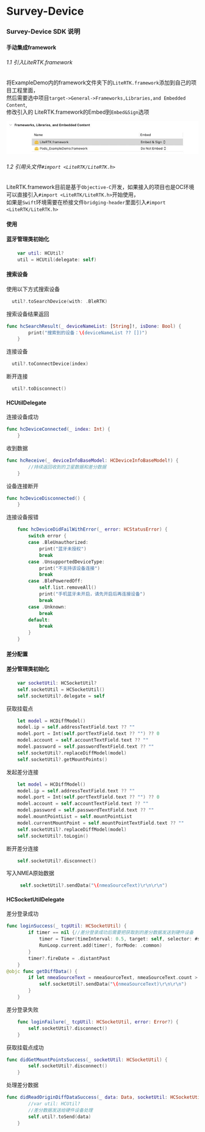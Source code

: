 # Survey-Device


### Survey-Device SDK 说明


#### 手动集成framework
###### 1.1 引入LiteRTK.framework
  将ExampleDemo内的framework文件夹下的`LiteRTK.framework`添加到自己的项目工程里面，<br>然后需要选中项目`target->General->Frameworks,Libraries,and Embedded Content`,<br>修改引入的
  LiteRTK.framework的Embed到`Embed&Sign`选项<br>
  
  ![](https://github.com/WoncanWct/ImageCache/blob/main/frameworkEmbed.jpg)
###### 1.2 引用头文件`#import <LiteRTK/LiteRTK.h>`
LiteRTK.framework目前是基于`Objective-C`开发，如果接入的项目也是OC环境可以直接引入`#import <LiteRTK/LiteRTK.h>`开始使用，<br>如果是`Swift`环境需要在桥接文件`bridging-header`里面引入`#import <LiteRTK/LiteRTK.h>`


#### 使用
#### 蓝牙管理类初始化
```Swift
    var util: HCUtil?
    util = HCUtil(delegate: self)
```
#### 搜索设备
使用以下方式搜索设备
```Swift
  util?.toSearchDevice(with: .BleRTK)
```
搜索设备结果返回
```Swift
func hcSearchResult(_ deviceNameList: [String]!, isDone: Bool) {
        print("搜索到的设备：\(deviceNameList ?? [])")
    }
```
连接设备
```Swift
  util?.toConnectDevice(index)
```
断开连接
```Swift
  util?.toDisconnect()
```
#### HCUtilDelegate
连接设备成功
```Swift
func hcDeviceConnected(_ index: Int) {
    }
```
收到数据
```Swift
func hcReceive(_ deviceInfoBaseModel: HCDeviceInfoBaseModel!) {
        //持续返回收到的卫星数据和差分数据
    }
```
设备连接断开
```Swift
func hcDeviceDisconnected() {  
    }
```
连接设备报错
```Swift
    func hcDeviceDidFailWithError(_ error: HCStatusError) {
        switch error {
        case .BleUnauthorized:
            print("蓝牙未授权")
            break
        case .UnsupportedDeviceType:
            print("不支持该设备连接")
            break
        case .BlePoweredOff:
            self.list.removeAll()
            print("手机蓝牙未开启，请先开启后再连接设备")
            break
        case .Unknown:
            break
        default:
            break
        }
    }
```
#### 差分配置
#### 差分管理类初始化
```Swift
    var socketUtil: HCSocketUtil?
    self.socketUtil = HCSocketUtil()
    self.socketUtil?.delegate = self
```
获取挂载点
```Swift
    let model = HCDiffModel()
    model.ip = self.addressTextField.text ?? ""
    model.port = Int(self.portTextField.text ?? "") ?? 0
    model.account = self.accountTextField.text ?? ""
    model.password = self.passwordTextField.text ?? ""
    self.socketUtil?.replaceDiffModel(model)
    self.socketUtil?.getMountPoints()
```
发起差分连接
```Swift
    let model = HCDiffModel()
    model.ip = self.addressTextField.text ?? ""
    model.port = Int(self.portTextField.text ?? "") ?? 0
    model.account = self.accountTextField.text ?? ""
    model.password = self.passwordTextField.text ?? ""
    model.mountPointList = self.mountPointList
    model.currentMountPoint = self.mountPointTextField.text ?? ""
    self.socketUtil?.replaceDiffModel(model)
    self.socketUtil?.toLogin()
```
断开差分连接
```Swift
    self.socketUtil?.disconnect()
```
写入NMEA原始数据
```Swift
     self.socketUtil?.sendData("\(nmeaSourceText)\r\n\r\n")
```
#### HCSocketUtilDelegate
差分登录成功
```Swift
func loginSuccess(_ tcpUtil: HCSocketUtil) {
        if timer == nil {//差分登录成功后需要把获取到的差分数据发送到硬件设备
            timer = Timer(timeInterval: 0.5, target: self, selector: #selector(getDiffData), userInfo: nil, repeats: true)
            RunLoop.current.add(timer!, forMode: .common)
        }
        timer?.fireDate = .distantPast
    }
@objc func getDiffData() {
        if let nmeaSourceText = nmeaSourceText, nmeaSourceText.count > 0 {
            self.socketUtil?.sendData("\(nmeaSourceText)\r\n\r\n")
        }
    }
```
差分登录失败
```Swift
    func loginFailure(_ tcpUtil: HCSocketUtil, error: Error?) {
        self.socketUtil?.disconnect()
    }
```
获取挂载点成功
```Swift
func didGetMountPointsSuccess(_ socketUtil: HCSocketUtil) {
        self.socketUtil?.disconnect()
    }
```
处理差分数据
```Swift
func didReadOriginDiffDataSuccess(_ data: Data, socketUtil: HCSocketUtil) {
        //var util: HCUtil?
        //差分数据发送给硬件设备处理
        self.util?.toSend(data)
    }
```
